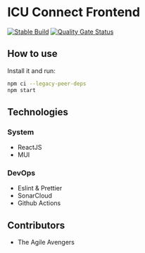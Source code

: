 # ICU Connect Frontend

[![Stable Build](https://github.com/The-Agile-Avengers/icu-connect-frontend/actions/workflows/ci_cd_pipeline.yml/badge.svg)](https://github.com/The-Agile-Avengers/icu-connect-frontend/actions/workflows/ci_cd_pipeline.yml) [![Quality Gate Status](https://sonarcloud.io/api/project_badges/measure?project=The-Agile-Avengers_icu-connect-frontend&metric=alert_status)](https://sonarcloud.io/summary/new_code?id=The-Agile-Avengers_icu-connect-frontend)

## How to use

Install it and run:

```sh
npm ci --legacy-peer-deps
npm start
```

## Technologies

### System

- ReactJS
- MUI

### DevOps

- Eslint & Prettier
- SonarCloud
- Github Actions

## Contributors

- The Agile Avengers
